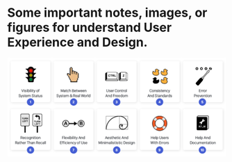 # Some important notes, images, or figures for understand User Experience and Design.

![10 Heuristics (Nielson)](10heuristics.png)
